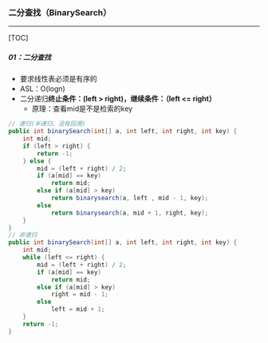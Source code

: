 ### 二分查找（BinarySearch）

------

[TOC]

##### 01：二分查找

- 要求线性表必须是有序的
- ASL：O(logn)
- 二分递归**终止条件：(left > right)，继续条件：（left <= right）**
  - 原理：查看mid是不是检索的key

```java
// 递归(半递归，没有回溯)
public int binarySearch(int[] a, int left, int right, int key) {
	int mid;
	if (left > right) {
    	return -1;
  	} else {
		mid = (left + right) / 2;
		if (a[mid] == key)
			return mid;
		else if (a[mid] > key)
			return binarysearch(a, left , mid - 1, key);
		else
			return binarysearch(a, mid + 1, right, key);
	}
}
// 非递归
public int binarySearch(int[] a, int left, int right, int key) {                                                         
	int mid;
	while (left <= right) {
		mid = (left + right) / 2;
		if (a[mid] == key)
			return mid;
		else if (a[mid] > key)
      		right = mid - 1;
    	else
			left = mid + 1;
	}
	return -1;
}
```